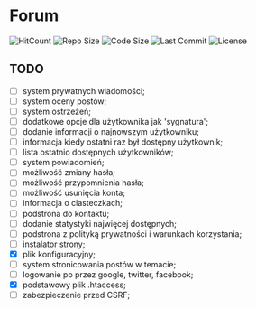 # Forum
![HitCount](http://hits.dwyl.io/usermacieg/forum.svg)
![Repo Size](https://img.shields.io/github/repo-size/usermacieg/forum.svg?style=flat-square)
![Code Size](https://img.shields.io/github/languages/code-size/userMacieG/forum.svg?style=flat-square)
![Last Commit](https://img.shields.io/github/last-commit/userMacieG/forum.svg?style=flat-square)
![License](https://img.shields.io/github/license/userMacieG/forum.svg?style=flat-square)

## TODO
- [ ] system prywatnych wiadomości;
- [ ] system oceny postów;
- [ ] system ostrzeżeń;
- [ ] dodatkowe opcje dla użytkownika jak 'sygnatura';
- [ ] dodanie informacji o najnowszym użytkowniku;
- [ ] informacja kiedy ostatni raz był dostępny użytkownik;
- [ ] lista ostatnio dostępnych użytkowników;
- [ ] system powiadomień;
- [ ] możliwość zmiany hasła;
- [ ] możliwość przypomnienia hasła;
- [ ] możliwość usunięcia konta;
- [ ] informacja o ciasteczkach;
- [ ] podstrona do kontaktu;
- [ ] dodanie statystyki najwięcej dostępnych;
- [ ] podstrona z polityką prywatności i warunkach korzystania;
- [ ] instalator strony;
- [x] plik konfiguracyjny;
- [ ] system stronicowania postów w temacie;
- [ ] logowanie po przez google, twitter, facebook;
- [x] podstawowy plik .htaccess;
- [ ] zabezpieczenie przed CSRF;
